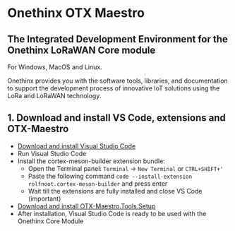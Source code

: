 # Onethinx OTX Maestro
## The Integrated Development Environment for the Onethinx LoRaWAN Core module

For Windows, MacOS and Linux.

Onethinx provides you with the software tools, libraries, and documentation to support the development process of innovative IoT solutions using the LoRa and LoRaWAN technology.

## 1. Download and install VS Code, extensions and OTX-Maestro
  - [Download and install Visual Studio Code](https://code.visualstudio.com/download)
  - Run Visual Studio Code
  - Install the cortex-meson-builder extension bundle:
    - Open the Terminal panel: `Terminal` -> `New Terminal` or `CTRL+SHIFT+'`
    - Paste the following command `code --install-extension rolfnoot.cortex-meson-builder` and press enter
    - Wait till the extensions are fully installed and close VS Code (important)
  - [Download and install OTX-Maestro.Tools.Setup](https://github.com/onethinx/OTX-Maestro-Windows/releases)
  - After installation, Visual Studio Code is ready to be used with the Onethinx Core Module


